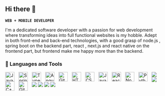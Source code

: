 ## Hi there 👋


**`WEB + MOBILE DEVELOPER `**


I'm a dedicated software developer  with a passion for web development where  transforming  ideas into full functional websites is  my hobble. Adept in both front-end and back-end technologies, with a good grasp of node.js , spring boot on the backend part, react , next.js and react native
 on the frontend part, but  frontend  make me happy more than the backend. 

<!--
**NICOLA-200/NICOLA-200** is a ✨ _special_ ✨ repository because its `README.md` (this file) appears on your GitHub profile.

Here are some ideas to get you started:

- 🔭 I’m currently working on ...
- 🌱 I’m currently learning web3 and blockchain development
- 👯 I’m looking to collaborate on 
- 🤔 I’m looking for help with 
- 💬 Ask me about ...
- 📫 How to reach me: ...
- 😄 Pronouns: ...
- ⚡ Fun fact:  i dream to be a football star😅
-->

### 🧰 Languages and Tools

<img align="left" alt="Java" width="30px" style="padding-right:10px;" src="https://cdn.jsdelivr.net/gh/devicons/devicon/icons/java/java-original.svg"/>
<img align="left" alt="Spring" width="30px" style="padding-right:10px;" src="https://cdn.jsdelivr.net/gh/devicons/devicon/icons/spring/spring-original.svg" />
<img align="left" alt="TypeScript" width="30px" style="padding-right:10px;" src="https://cdn.jsdelivr.net/gh/devicons/devicon/icons/typescript/typescript-plain.svg" />
<img align="left" alt="Angular" width="30px" style="padding-right:10px;" src="https://cdn.jsdelivr.net/gh/devicons/devicon/icons/angularjs/angularjs-plain.svg" />
<img align="left" alt="Git" width="30px" style="padding-right:10px;" src="https://cdn.jsdelivr.net/gh/devicons/devicon/icons/git/git-original.svg" />

<img align="left" alt="HTML" width="30px" style="padding-right:10px;" src="https://cdn.jsdelivr.net/gh/devicons/devicon/icons/html5/html5-plain.svg" />
<img align="left" alt="CSS" width="30px" style="padding-right:10px;" src="https://cdn.jsdelivr.net/gh/devicons/devicon/icons/css3/css3-plain.svg" />
<img align="left" alt="JavaScript" width="30px" style="padding-right:10px;" src="https://cdn.jsdelivr.net/gh/devicons/devicon/icons/javascript/javascript-plain.svg" />
<img align="left" alt="React" width="30px" style="padding-right:10px;" src="https://cdn.jsdelivr.net/gh/devicons/devicon/icons/react/react-original.svg" />
<img align="left" alt="NodeJS" width="30px" style="padding-right:10px;" src="https://cdn.jsdelivr.net/gh/devicons/devicon/icons/nodejs/nodejs-original.svg" />
<img align="left" alt="Python" width="30px" style="padding-right:10px;" src="https://cdn.jsdelivr.net/gh/devicons/devicon/icons/python/python-plain.svg" />
<img align="left" alt="C++" width="30px" style="padding-right:10px;" src="https://cdn.jsdelivr.net/gh/devicons/devicon/icons/cplusplus/cplusplus-line.svg" />
<img align="left" alt="GitHub" width="30px" style="padding-right:10px;" src="https://cdn.jsdelivr.net/gh/devicons/devicon/icons/github/github-original.svg" />


 <img src="https://cdn.jsdelivr.net/gh/devicons/devicon@latest/icons/figma/figma-original.svg" />
          


 <img src="https://cdn.jsdelivr.net/gh/devicons/devicon@latest/icons/blender/blender-original.svg" />
                    

  <img src="https://cdn.jsdelivr.net/gh/devicons/devicon@latest/icons/tailwindcss/tailwindcss-original.svg" />


  <img src="https://cdn.jsdelivr.net/gh/devicons/devicon@latest/icons/redux/redux-original.svg" />
                    


   <img src="https://cdn.jsdelivr.net/gh/devicons/devicon@latest/icons/solidity/solidity-original.svg" />

 
  <img src="https://cdn.jsdelivr.net/gh/devicons/devicon@latest/icons/nextjs/nextjs-original.svg" />
            




                              